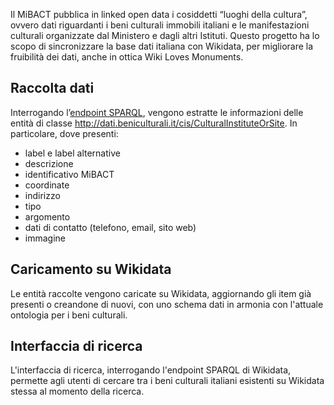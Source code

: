 Il MiBACT pubblica in linked open data i cosiddetti “luoghi della cultura”, ovvero dati riguardanti i beni culturali immobili italiani e le manifestazioni culturali organizzate dal Ministero e dagli altri Istituti. Questo progetto ha lo scopo di sincronizzare la base dati italiana con Wikidata, per migliorare la fruibilità dei dati, anche in ottica Wiki Loves Monuments.

## Raccolta dati

Interrogando l’[endpoint SPARQL](http://dati.beniculturali.it/sparql), vengono estratte le informazioni delle entità di classe http://dati.beniculturali.it/cis/CulturalInstituteOrSite.
In particolare, dove presenti:
* label e label alternative
* descrizione
* identificativo MiBACT
* coordinate
* indirizzo
* tipo
* argomento
* dati di contatto (telefono, email, sito web)
* immagine

## Caricamento su Wikidata

Le entità raccolte vengono caricate su Wikidata, aggiornando gli item già presenti o creandone di nuovi, con uno schema dati in armonia con l'attuale ontologia per i beni culturali.

## Interfaccia di ricerca

L'interfaccia di ricerca, interrogando l'endpoint SPARQL di Wikidata, permette agli utenti di cercare tra i beni culturali italiani esistenti su Wikidata stessa al momento della ricerca.
